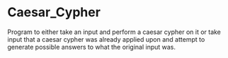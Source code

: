 # Caesar_Cypher
Program to either take an input and perform a caesar cypher on it or take input that a caesar cypher was already applied upon and attempt to generate possible answers to what the original input was.
